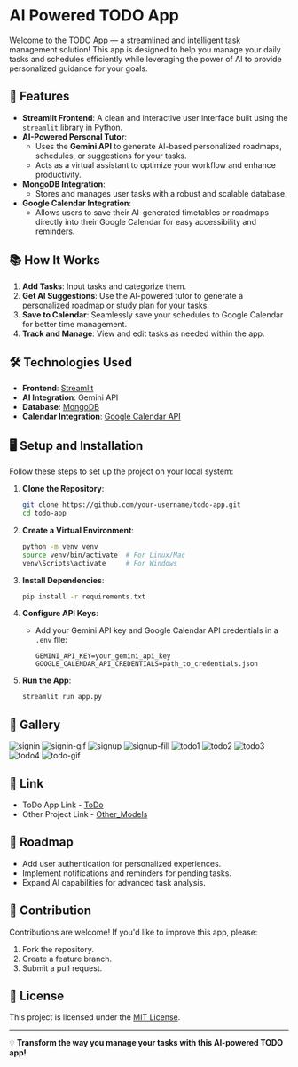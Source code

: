 
# AI Powered TODO App

Welcome to the TODO App — a streamlined and intelligent task management solution! This app is designed to help you manage your daily tasks and schedules efficiently while leveraging the power of AI to provide personalized guidance for your goals.

## 🚀 Features
- **Streamlit Frontend**: A clean and interactive user interface built using the `streamlit` library in Python.
- **AI-Powered Personal Tutor**: 
  - Uses the **Gemini API** to generate AI-based personalized roadmaps, schedules, or suggestions for your tasks.
  - Acts as a virtual assistant to optimize your workflow and enhance productivity.
- **MongoDB Integration**:
  - Stores and manages user tasks with a robust and scalable database.
- **Google Calendar Integration**:
  - Allows users to save their AI-generated timetables or roadmaps directly into their Google Calendar for easy accessibility and reminders.

## 📚 How It Works
1. **Add Tasks**: Input tasks and categorize them.
2. **Get AI Suggestions**: Use the AI-powered tutor to generate a personalized roadmap or study plan for your tasks.
3. **Save to Calendar**: Seamlessly save your schedules to Google Calendar for better time management.
4. **Track and Manage**: View and edit tasks as needed within the app.

## 🛠️ Technologies Used
- **Frontend**: [Streamlit](https://streamlit.io/)
- **AI Integration**: Gemini API
- **Database**: [MongoDB](https://www.mongodb.com/)
- **Calendar Integration**: [Google Calendar API](https://developers.google.com/calendar)

## 🖥️ Setup and Installation
Follow these steps to set up the project on your local system:

1. **Clone the Repository**:
   ```bash
   git clone https://github.com/your-username/todo-app.git
   cd todo-app
   ```

2. **Create a Virtual Environment**:
   ```bash
   python -m venv venv
   source venv/bin/activate  # For Linux/Mac
   venv\Scripts\activate     # For Windows
   ```

3. **Install Dependencies**:
   ```bash
   pip install -r requirements.txt
   ```

4. **Configure API Keys**:
   - Add your Gemini API key and Google Calendar API credentials in a `.env` file:
     ```
     GEMINI_API_KEY=your_gemini_api_key
     GOOGLE_CALENDAR_API_CREDENTIALS=path_to_credentials.json
     ```

5. **Run the App**:
   ```bash
   streamlit run app.py
   ```

## 🌃 Gallery
![signin](Gallery/signin.png)
![signin-gif](Gallery/signin-gif.gif)
![signup](Gallery/signup.png)
![signup-fill](Gallery/signup-fill.png)
![todo1](Gallery/todo-1.png)
![todo2](Gallery/todo-2.png)
![todo3](Gallery/todo-3.png)
![todo4](Gallery/todo-4.png)
![todo-gif](Gallery/todo-gif.gif)

## 🔗 Link
- ToDo App Link - [ToDo](ajs-todo.streamlit.app)
- Other Project Link - [Other_Models](linktr.ee/joyboy0599)

## 🎯 Roadmap
- Add user authentication for personalized experiences.
- Implement notifications and reminders for pending tasks.
- Expand AI capabilities for advanced task analysis.

## 🤝 Contribution
Contributions are welcome! If you'd like to improve this app, please:
1. Fork the repository.
2. Create a feature branch.
3. Submit a pull request.

## 📝 License
This project is licensed under the [MIT License](LICENSE).

---

💡 **Transform the way you manage your tasks with this AI-powered TODO app!**
